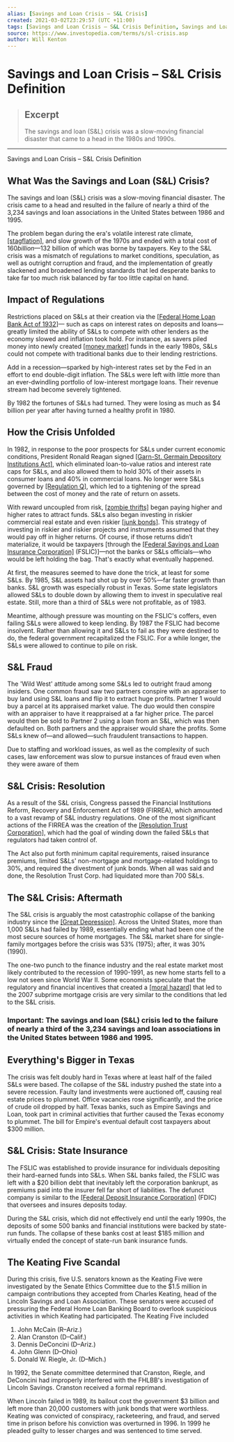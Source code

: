 ```yaml
---
alias: [Savings and Loan Crisis – S&L Crisis]
created: 2021-03-02T23:29:57 (UTC +11:00)
tags: [Savings and Loan Crisis – S&L Crisis Definition, Savings and Loan Crisis – S&L Crisis Definition]
source: https://www.investopedia.com/terms/s/sl-crisis.asp
author: Will Kenton
---
```


# Savings and Loan Crisis – S&L Crisis Definition

> ## Excerpt
> The savings and loan (S&L) crisis was a slow-moving financial disaster that came to a head in the 1980s and 1990s.

---

Savings and Loan Crisis – S&L Crisis Definition
## What Was the Savings and Loan (S&L) Crisis?

The savings and loan (S&L) crisis was a slow-moving financial disaster. The crisis came to a head and resulted in the failure of nearly a third of the 3,234 savings and loan associations in the United States between 1986 and 1995.

The problem began during the era's volatile interest rate climate, [[stagflation]](https://www.investopedia.com/terms/s/stagflation.asp), and slow growth of the 1970s and ended with a total cost of $160 billion—$132 billion of which was borne by taxpayers. Key to the S&L crisis was a mismatch of regulations to market conditions, speculation, as well as outright corruption and fraud, and the implementation of greatly slackened and broadened lending standards that led desperate banks to take far too much risk balanced by far too little capital on hand.

## Impact of Regulations

Restrictions placed on S&Ls at their creation via the [[Federal Home Loan Bank Act of 1932]](https://www.investopedia.com/terms/f/federal-home-loan-bank-act.asp)— such as caps on interest rates on deposits and loans—greatly limited the ability of S&Ls to compete with other lenders as the economy slowed and inflation took hold. For instance, as savers piled money into newly created [[money market]](https://www.investopedia.com/terms/m/moneymarket.asp) funds in the early 1980s, S&Ls could not compete with traditional banks due to their lending restrictions.

Add in a recession—sparked by high-interest rates set by the Fed in an effort to end double-digit inflation. The S&Ls were left with little more than an ever-dwindling portfolio of low-interest mortgage loans. Their revenue stream had become severely tightened.

By 1982 the fortunes of S&Ls had turned. They were losing as much as $4 billion per year after having turned a healthy profit in 1980.

## How the Crisis Unfolded

In 1982, in response to the poor prospects for S&Ls under current economic conditions, President Ronald Reagan signed [[Garn-St. Germain Depository Institutions Act]](https://www.investopedia.com/terms/g/garn-st-germain-depository-institutions-act.asp), which eliminated loan-to-value ratios and interest rate caps for S&Ls, and also allowed them to hold 30% of their assets in consumer loans and 40% in commercial loans. No longer were S&Ls governed by [[Regulation Q]](https://www.investopedia.com/terms/r/regulationq.asp), which led to a tightening of the spread between the cost of money and the rate of return on assets.

With reward uncoupled from risk, [[zombie thrifts]](https://www.investopedia.com/terms/z/zombie-bank.asp) began paying higher and higher rates to attract funds. S&Ls also began investing in riskier commercial real estate and even riskier [[junk bonds]](https://www.investopedia.com/terms/j/junkbond.asp). This strategy of investing in riskier and riskier projects and instruments assumed that they would pay off in higher returns. Of course, if those returns didn’t materialize, it would be taxpayers \[through the [[Federal Savings and Loan Insurance Corporation]](https://www.investopedia.com/terms/f/federal-savings-and-loan-insurance-corporation-fslic.asp) (FSLIC)\]—not the banks or S&Ls officials—who would be left holding the bag. That's exactly what eventually happened.

At first, the measures seemed to have done the trick, at least for some S&Ls. By 1985, S&L assets had shot up by over 50%—far faster growth than banks. S&L growth was especially robust in Texas. Some state legislators allowed S&Ls to double down by allowing them to invest in speculative real estate. Still, more than a third of S&Ls were not profitable, as of 1983.

Meantime, although pressure was mounting on the FSLIC's coffers, even failing S&Ls were allowed to keep lending. By 1987 the FSLIC had become insolvent. Rather than allowing it and S&Ls to fail as they were destined to do, the federal government recapitalized the FSLIC. For a while longer, the S&Ls were allowed to continue to pile on risk.

## S&L Fraud

The 'Wild West' attitude among some S&Ls led to outright fraud among insiders. One common fraud saw two partners conspire with an appraiser to buy land using S&L loans and flip it to extract huge profits. Partner 1 would buy a parcel at its appraised market value. The duo would then conspire with an appraiser to have it reappraised at a far higher price. The parcel would then be sold to Partner 2 using a loan from an S&L, which was then defaulted on. Both partners and the appraiser would share the profits. Some S&Ls knew of—and allowed—such fraudulent transactions to happen.

Due to staffing and workload issues, as well as the complexity of such cases, law enforcement was slow to pursue instances of fraud even when they were aware of them

## S&L Crisis: Resolution

As a result of the S&L crisis, Congress passed the Financial Institutions Reform, Recovery and Enforcement Act of 1989 (FIRREA), which amounted to a vast revamp of S&L industry regulations. One of the most significant actions of the FIRREA was the creation of the [[Resolution Trust Corporation]](https://www.investopedia.com/terms/r/resolution-trust-corporation.asp), which had the goal of winding down the failed S&Ls that regulators had taken control of.

The Act also put forth minimum capital requirements, raised insurance premiums, limited S&Ls' non-mortgage and mortgage-related holdings to 30%, and required the divestment of junk bonds. When all was said and done, the Resolution Trust Corp. had liquidated more than 700 S&Ls.

## The S&L Crisis: Aftermath

The S&L crisis is arguably the most catastrophic collapse of the banking industry since the [[Great Depression]](https://www.investopedia.com/terms/g/great_depression.asp). Across the United States, more than 1,000 S&Ls had failed by 1989, essentially ending what had been one of the most secure sources of home mortgages. The S&L market share for single-family mortgages before the crisis was 53% (1975); after, it was 30% (1990).

The one-two punch to the finance industry and the real estate market most likely contributed to the recession of 1990-1991, as new home starts fell to a low not seen since World War II. Some economists speculate that the regulatory and financial incentives that created a [[moral hazard]](https://www.investopedia.com/terms/m/moralhazard.asp) that led to the 2007 subprime mortgage crisis are very similar to the conditions that led to the S&L crisis.

### Important: The savings and loan (S&L) crisis led to the failure of nearly a third of the 3,234 savings and loan associations in the United States between 1986 and 1995.

## Everything's Bigger in Texas

The crisis was felt doubly hard in Texas where at least half of the failed S&Ls were based. The collapse of the S&L industry pushed the state into a severe recession. Faulty land investments were auctioned off, causing real estate prices to plummet. Office vacancies rose significantly, and the price of crude oil dropped by half. Texas banks, such as Empire Savings and Loan, took part in criminal activities that further caused the Texas economy to plummet. The bill for Empire's eventual default cost taxpayers about $300 million.

## S&L Crisis: State Insurance

The FSLIC was established to provide insurance for individuals depositing their hard-earned funds into S&Ls. When S&L banks failed, the FSLIC was left with a $20 billion debt that inevitably left the corporation bankrupt, as premiums paid into the insurer fell far short of liabilities. The defunct company is similar to the [[Federal Deposit Insurance Corporation]](https://www.investopedia.com/terms/f/fdic.asp) (FDIC) that oversees and insures deposits today.

During the S&L crisis, which did not effectively end until the early 1990s, the deposits of some 500 banks and financial institutions were backed by state-run funds. The collapse of these banks cost at least $185 million and virtually ended the concept of state-run bank insurance funds.

## The Keating Five Scandal

During this crisis, five U.S. senators known as the Keating Five were investigated by the Senate Ethics Committee due to the $1.5 million in campaign contributions they accepted from Charles Keating, head of the Lincoln Savings and Loan Association. These senators were accused of pressuring the Federal Home Loan Banking Board to overlook suspicious activities in which Keating had participated. The Keating Five included

1.  John McCain (R–Ariz.)
2.  Alan Cranston (D–Calif.)
3.  Dennis DeConcini (D–Ariz.)
4.  John Glenn (D–Ohio)
5.  Donald W. Riegle, Jr. (D–Mich.)

In 1992, the Senate committee determined that Cranston, Riegle, and DeConcini had improperly interfered with the FHLBB's investigation of Lincoln Savings. Cranston received a formal reprimand.

When Lincoln failed in 1989, its bailout cost the government $3 billion and left more than 20,000 customers with junk bonds that were worthless. Keating was convicted of conspiracy, racketeering, and fraud, and served time in prison before his conviction was overturned in 1996. In 1999 he pleaded guilty to lesser charges and was sentenced to time served.
